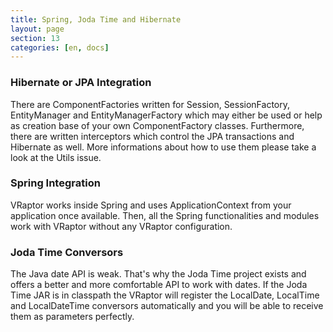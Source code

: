 ```yaml
---
title: Spring, Joda Time and Hibernate
layout: page
section: 13
categories: [en, docs]
---
```


<h3>Hibernate or JPA Integration</h3>

There are ComponentFactories written for Session, SessionFactory, EntityManager and EntityManagerFactory which may either be used or help as creation base of your own ComponentFactory classes. Furthermore, there are written interceptors which control the JPA transactions and Hibernate as well. More informations about how to use them please take a look at the Utils issue.

<h3>Spring Integration</h3>

VRaptor works inside Spring and uses ApplicationContext from your application once available. Then, all the Spring functionalities and modules work with VRaptor without any VRaptor configuration.

<h3>Joda Time Conversors</h3>

The Java date API is weak. That's why the Joda Time project exists and offers a better and more comfortable API to work with dates. If the Joda Time JAR is in classpath the VRaptor will register the LocalDate, LocalTime and LocalDateTime conversors automatically and you will be able to receive them as parameters perfectly.
